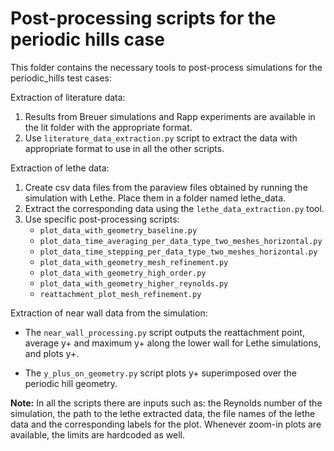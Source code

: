 # Post-processing scripts for the periodic hills case

This folder contains the necessary tools to post-process simulations for the periodic_hills test cases:

Extraction of literature data:
1. Results from Breuer simulations and Rapp experiments are available in the lit folder with the appropriate format.
2. Use `literature_data_extraction.py` script to extract the data with appropriate format to use in all the other scripts. 


Extraction of lethe data:
1. Create csv data files from the paraview files obtained by running the simulation with Lethe. 
   Place them in a folder named lethe_data.
2. Extract the corresponding data using the `lethe_data_extraction.py` tool. 
3. Use specific post-processing scripts:
   * `plot_data_with_geometry_baseline.py`
   * `plot_data_time_averaging_per_data_type_two_meshes_horizontal.py`
   * `plot_data_time_stepping_per_data_type_two_meshes_horizontal.py`
   * `plot_data_with_geometry_mesh_refinement.py`
   * `plot_data_with_geometry_high_order.py`
   * `plot_data_with_geometry_higher_reynolds.py`
   * `reattachment_plot_mesh_refinement.py`

Extraction of near wall data from the simulation:
* The `near_wall_processing.py` script outputs the reattachment point, average y+ and maximum y+ along the lower wall for Lethe simulations, and plots y+.

* The `y_plus_on_geometry.py` script plots y+ superimposed over the periodic hill geometry.

**Note:** In all the scripts there are inputs such as: the Reynolds number of the simulation, the path to the lethe extracted data, the file names of the lethe data and the corresponding labels for the plot. Whenever zoom-in plots are available, the limits are hardcoded as well. 